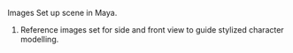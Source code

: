 Images
Set up scene in Maya.
1. Reference images set for side and front view to guide stylized character modelling.
